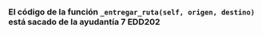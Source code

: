 ### El código de la función ```_entregar_ruta(self, origen, destino)``` está sacado de la ayudantía 7 EDD202